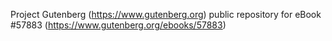 Project Gutenberg (https://www.gutenberg.org) public repository for
eBook #57883 (https://www.gutenberg.org/ebooks/57883)
